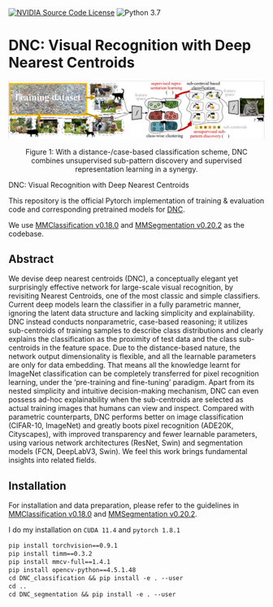 [![NVIDIA Source Code License](https://img.shields.io/badge/license-NSCL-blue.svg)](https://github.com/NVlabs/SegFormer/blob/master/LICENSE)
![Python 3.7](https://img.shields.io/badge/python-3.7-green.svg)

# DNC: Visual Recognition with Deep Nearest Centroids

<!-- ![image](resources/image.png) -->
<div align="center">
  <img src="./resources/fig2.png">
</div>
<p align="center">
  Figure 1: With a distance-/case-based classification scheme, DNC combines unsupervised sub-pattern discovery and supervised representation learning in a synergy.
</p>

<!-- ### [Project page](https://github.com/NVlabs/SegFormer) | [Paper](https://arxiv.org/abs/2105.15203) | [Demo (Youtube)](https://www.youtube.com/watch?v=J0MoRQzZe8U) | [Demo (Bilibili)](https://www.bilibili.com/video/BV1MV41147Ko/) -->

DNC: Visual Recognition with Deep Nearest Centroids<br>
<!-- [Enze Xie](https://xieenze.github.io/), [Wenhai Wang](https://whai362.github.io/), [Zhiding Yu](https://chrisding.github.io/), [Anima Anandkumar](http://tensorlab.cms.caltech.edu/users/anima/), [Jose M. Alvarez](https://rsu.data61.csiro.au/people/jalvarez/), and [Ping Luo](http://luoping.me/).<br>
NeurIPS 2021. -->

This repository is the official Pytorch implementation of training & evaluation code and corresponding pretrained models for [DNC](https://arxiv.org/abs/2105.15203).

We use [MMClassification v0.18.0](https://github.com/open-mmlab/mmclassification/tree/v0.18.0) and [MMSegmentation v0.20.2](https://github.com/open-mmlab/mmsegmentation/tree/v0.20.2) as the codebase.


## Abstract
We devise deep nearest centroids (DNC), a conceptually elegant yet surprisingly effective network for large-scale visual recognition, by revisiting Nearest Centroids, one of the most classic and simple classifiers. Current deep models learn the classifier in a fully parametric manner, ignoring the latent data structure and lacking simplicity and explainability. DNC instead conducts nonparametric, case-based reasoning; it utilizes sub-centroids of training samples to describe class distributions and clearly explains the classification as the proximity of test data and the class sub-centroids in the feature space. Due to the distance-based nature, the network output dimensionality is flexible, and all the learnable parameters are only for data embedding. That means all the knowledge learnt for ImageNet classification can be completely transferred for pixel recognition learning, under the ‘pre-training and fine-tuning’ paradigm. Apart from its nested simplicity and intuitive decision-making mechanism, DNC can even possess ad-hoc explainability when the sub-centroids are selected as actual training images that humans can view and inspect. Compared with parametric counterparts, DNC performs better on image classification (CIFAR-10, ImageNet) and greatly boots pixel recognition (ADE20K, Cityscapes), with improved transparency and fewer learnable parameters, using various network architectures (ResNet, Swin) and segmentation models (FCN, DeepLabV3, Swin). We feel this work brings fundamental insights into related fields.


## Installation

For installation and data preparation, please refer to the guidelines in [MMClassification v0.18.0](https://github.com/open-mmlab/mmclassification/tree/v0.18.0) and [MMSegmentation v0.20.2](https://github.com/open-mmlab/mmsegmentation/tree/v0.20.2).

I do my installation on ```CUDA 11.4``` and  ```pytorch 1.8.1``` 

```
pip install torchvision==0.9.1
pip install timm==0.3.2
pip install mmcv-full==1.4.1
pip install opencv-python==4.5.1.48
cd DNC_classification && pip install -e . --user
cd ..
cd DNC_segmentation && pip install -e . --user
```

<!-- ## Evaluation

Download [trained weights](https://drive.google.com/drive/folders/1GAku0G0iR9DsBxCbfENWMJ27c5lYUeQA?usp=sharing).

Example: evaluate ```SegFormer-B1``` on ```ADE20K```:

```
# Single-gpu testing
python tools/test.py local_configs/segformer/B1/segformer.b1.512x512.ade.160k.py /path/to/checkpoint_file

# Multi-gpu testing
./tools/dist_test.sh local_configs/segformer/B1/segformer.b1.512x512.ade.160k.py /path/to/checkpoint_file <GPU_NUM>

# Multi-gpu, multi-scale testing
tools/dist_test.sh local_configs/segformer/B1/segformer.b1.512x512.ade.160k.py /path/to/checkpoint_file <GPU_NUM> --aug-test
```

## Training

Download [weights](https://drive.google.com/drive/folders/1b7bwrInTW4VLEm27YawHOAMSMikga2Ia?usp=sharing) pretrained on ImageNet-1K, and put them in a folder ```pretrained/```.

Example: train ```SegFormer-B1``` on ```ADE20K```:

```
# Single-gpu training
python tools/train.py local_configs/segformer/B1/segformer.b1.512x512.ade.160k.py 

# Multi-gpu training
./tools/dist_train.sh local_configs/segformer/B1/segformer.b1.512x512.ade.160k.py <GPU_NUM>
```

## Testing
```
# Single-gpu training
python tools/train.py local_configs/segformer/B1/segformer.b1.512x512.ade.160k.py 

# Multi-gpu testing on ADE20K and COCO-10k
./tools/dist_test.sh local_configs.py saved_pth_path.pth <GPU_NUM> --aug-test --eval mIoU

# Multi-gpu testing on Cityscapes
./tools/dist_test.sh local_configs.py saved_pth_path.pth <GPU_NUM> --aug-test --eval cityscapes

```

## Visualize

Here is a demo script to test a single image. More details refer to [MMSegmentation's Doc](https://mmsegmentation.readthedocs.io/en/latest/get_started.html).

```shell
python demo/image_demo.py ${IMAGE_FILE} ${CONFIG_FILE} ${CHECKPOINT_FILE} [--device ${DEVICE_NAME}] [--palette-thr ${PALETTE}]
```

Example: visualize ```SegFormer-B1``` on ```CityScapes```: 

```shell
python demo/image_demo.py demo/demo.png local_configs/segformer/B1/segformer.b1.512x512.ade.160k.py \
/path/to/checkpoint_file --device cuda:0 --palette cityscapes
```





## License
Please check the LICENSE file. SegFormer may be used non-commercially, meaning for research or 
evaluation purposes only. For business inquiries, please contact 
[researchinquiries@nvidia.com](mailto:researchinquiries@nvidia.com).


## Citation
```
@article{xie2021segformer,
  title={SegFormer: Simple and Efficient Design for Semantic Segmentation with Transformers},
  author={Xie, Enze and Wang, Wenhai and Yu, Zhiding and Anandkumar, Anima and Alvarez, Jose M and Luo, Ping},
  journal={arXiv preprint arXiv:2105.15203},
  year={2021}
}
``` -->
